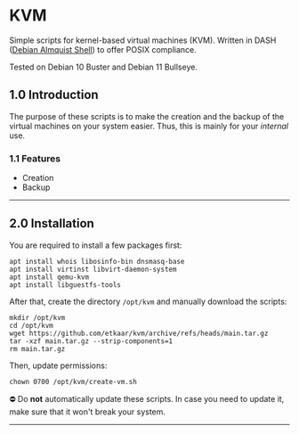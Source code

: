 # KVM
Simple scripts for kernel-based virtual machines (KVM). Written in DASH ([Debian Almquist Shell](https://wiki.archlinux.org/title/Dash)) to offer POSIX compliance.

Tested on Debian 10 Buster and Debian 11 Bullseye.

## 1.0 Introduction

The purpose of these scripts is to make the creation and the backup of the virtual machines on your system easier. Thus, this is mainly for your *internal* use.

### 1.1 Features

- Creation
- Backup

---

## 2.0 Installation

You are required to install a few packages first:

```
apt install whois libosinfo-bin dnsmasq-base
apt install virtinst libvirt-daemon-system
apt install qemu-kvm
apt install libguestfs-tools
```

After that, create the directory `/opt/kvm` and manually download the scripts:

```
mkdir /opt/kvm
cd /opt/kvm
wget https://github.com/etkaar/kvm/archive/refs/heads/main.tar.gz
tar -xzf main.tar.gz --strip-components=1
rm main.tar.gz
```

Then, update permissions:

```
chown 0700 /opt/kvm/create-vm.sh
```

⛔️ Do **not** automatically update these scripts. In case you need to update it, make sure that it won't break your system.

---



